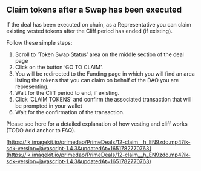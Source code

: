 
## Claim tokens after a Swap has been executed

If the deal has been executed on chain, as a Representative you can claim existing vested tokens after the Cliff period has ended (if existing). 

Follow these simple steps:

1. Scroll to ‘Token Swap Status’ area on the middle section of the deal page 
2. Click on the button ‘GO TO CLAIM’. 
3. You will be redirected to the Funding page in which you will find an area listing the tokens that you can claim on behalf of the DAO you are representing.
4. Wait for the Cliff period to end, if existing. 
5. Click ‘CLAIM TOKENS’ and confirm the associated transaction that will be prompted in your wallet
6. Wait for the confirmation of the transaction.

Please see here for a detailed explanation of how vesting and cliff works (TODO Add anchor to FAQ). 

[https://ik.imagekit.io/primedao/PrimeDeals/12-claim__h_EN9zdo.mp4?ik-sdk-version=javascript-1.4.3&updatedAt=1651782770763](https://ik.imagekit.io/primedao/PrimeDeals/12-claim__h_EN9zdo.mp4?ik-sdk-version=javascript-1.4.3&updatedAt=1651782770763)
